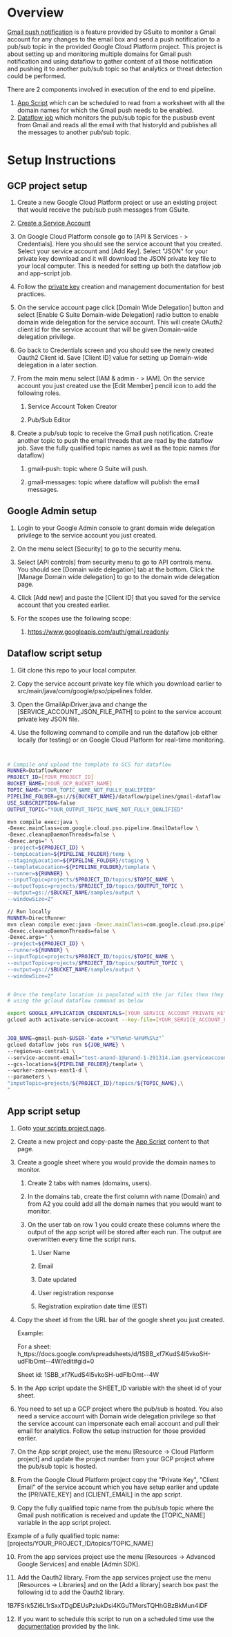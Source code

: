 # Overview

[Gmail push notification](https://developers.google.com/gmail/api/guides/push) is a feature provided by GSuite to monitor a Gmail account for any changes to the email box and send a push notification to a pub/sub topic in the provided Google Cloud Platform project. This project is about setting up and monitoring multiple domains for Gmail push notification and using dataflow to gather content of all those notification and pushing it to another pub/sub topic so that analytics or threat detection could be performed.

There are 2 components involved in execution of the end to end pipeline.

1. [App Script](code.gs) which can be scheduled to read from a worksheet with all the domain names for which the Gmail push needs to be enabled.
2. [Dataflow job](src/main/java/com/google/cloud/pso/pipeline/GmailDataflow.java) which monitors the pub/sub topic for the pusbusb event from Gmail and reads all the email with that historyId and publishes all the messages to another pub/sub topic.

# Setup Instructions

## GCP project setup

1. Create a new Google Cloud Platform project or use an existing project that would receive the pub/sub push messages from GSuite.

2. [Create a Service Account](https://cloud.google.com/iam/docs/creating-managing-service-accounts) 

3. On Google Cloud Platform console go to [API & Services - > Credentials]. Here you should see the service account that you created. Select your service account and [Add Key]. Select "JSON" for your private key download and it will download the JSON private key file to your local computer. This is needed for setting up both the dataflow job and app-script job. 

4. Follow the [private key](https://cloud.google.com/iam/docs/creating-managing-service-account-keys) creation and management documentation for best practices.

5. On the service account page click [Domain Wide Delegation] button and select [Enable G Suite Domain-wide Delegation] radio button to enable domain wide delegation for the service account. This will create OAuth2 client id for the service account that will be given Domain-wide delegation privilege.

6. Go back to Credentials screen and you should see the newly created Oauth2 Client id. Save [Client ID] value for setting up Domain-wide delegation in a later section.

7. From the main menu select [IAM & admin - > IAM]. On the service account you just created use the [Edit Member] pencil icon to add the following roles.

    1. Service Account Token Creator

    2. Pub/Sub Editor

8. Create a pub/sub topic to receive the Gmail push notification. Create another topic to push the email threads that are read by the dataflow job. Save the fully qualified topic names as well as the topic names (for dataflow)

    1. gmail-push: topic where G Suite will push.

    2. gmail-messages: topic where dataflow will publish the email messages.


## Google Admin setup

1. Login to your Google Admin console to grant domain wide delegation privilege to the service account you just created.

2. On the menu select [Security] to go to the security menu. 

3. Select [API controls] from security menu to go to API controls menu. You should see [Domain wide delegation] tab at the bottom. Click the [Manage Domain wide delegation] to go to the domain wide delegation page.

4. Click [Add new] and paste the [Client ID] that you saved for the service account that you created earlier.

5. For the scopes use the following scope:

    1. https://www.googleapis.com/auth/gmail.readonly

## Dataflow script setup

1. Git clone this repo to your local computer.

2. Copy the service account private key file which you download earlier to src/main/java/com/google/pso/pipelines folder.

3. Open the GmailApiDriver.java and change the [SERVICE_ACCOUNT_JSON_FILE_PATH] to point to the service account private key JSON file.

4. Use the following command to compile and run the dataflow job either locally (for testing) or on Google Cloud Platform for real-time monitoring.

```sh


# Compile and upload the template to GCS for dataflow
RUNNER=DataflowRunner 
PROJECT_ID=[YOUR_PROJECT_ID]
BUCKET_NAME=[YOUR_GCP_BUCKET_NAME]
TOPIC_NAME="YOUR_TOPIC_NAME_NOT_FULLY_QUALIFIED"
PIPELINE_FOLDER=gs://${BUCKET_NAME}/dataflow/pipelines/gmail-dataflow
USE_SUBSCRIPTION=false 
OUTPUT_TOPIC="YOUR_OUTPUT_TOPIC_NAME_NOT_FULLY_QUALIFIED"

mvn compile exec:java \
-Dexec.mainClass=com.google.cloud.pso.pipeline.GmailDataflow \
-Dexec.cleanupDaemonThreads=false \
-Dexec.args=" \
--project=${PROJECT_ID} \
--tempLocation=${PIPELINE_FOLDER}/temp \
--stagingLocation=${PIPELINE_FOLDER}/staging \
--templateLocation=${PIPELINE_FOLDER}/template \
--runner=${RUNNER} \
--inputTopic=projects/$PROJECT_ID/topics/$TOPIC_NAME \
--outputTopic=projects/$PROJECT_ID/topics/$OUTPUT_TOPIC \
--output=gs://$BUCKET_NAME/samples/output \
--windowSize=2"

// Run locally
RUNNER=DirectRunner
mvn clean compile exec:java -Dexec.mainClass=com.google.cloud.pso.pipeline.GmailDataflow \
-Dexec.cleanupDaemonThreads=false \
-Dexec.args=" \
--project=${PROJECT_ID} \
--runner=${RUNNER} \
--inputTopic=projects/$PROJECT_ID/topics/$TOPIC_NAME \
--outputTopic=projects/$PROJECT_ID/topics/$OUTPUT_TOPIC \
--output=gs://$BUCKET_NAME/samples/output \
--windowSize=2"


# Once the template location is populated with the jar files then they can be launched
# using the gcloud dataflow command as below

export GOOGLE_APPLICATION_CREDENTIALS=[YOUR_SERVICE_ACCOUNT_PRIVATE_KEY_FILE_LOCATION]
gcloud auth activate-service-account --key-file=[YOUR_SERVICE_ACCOUNT_PRIVATE_KEY_FILE_LOCATION]


JOB_NAME=gmail-push-$USER-`date +"%Y%m%d-%H%M%S%z"`
gcloud dataflow jobs run ${JOB_NAME} \
--region=us-central1 \
--service-account-email="test-anand-1@anand-1-291314.iam.gserviceaccount.com" \
--gcs-location=${PIPELINE_FOLDER}/template \
--worker-zone=us-east1-d \
--parameters \
"inputTopic=projects/${PROJECT_ID}/topics/${TOPIC_NAME},\
"

```
## App script setup

1. Goto [your scripts project page](https://script.google.com/home).
2. Create a new project and copy-paste the [App Script](code.gs) content to that page.
3. Create a google sheet where you would provide the domain names to monitor.

   1. Create 2 tabs with names (domains, users).

   2. In the domains tab, create the first column with name (Domain) and from A2 you could add all the domain names that you would want to monitor.

   3. On the user tab on row 1 you could create these columns where the output of the app script will be stored after each run. The output are overwritten every time the script runs.

      1. User Name

      2. Email

      3. Date updated

      4. User registration response

      5. Registration expiration date time (EST)

4. Copy the sheet id from the URL bar of the google sheet you just created.

   Example:

   For a sheet: h_ttps://docs.google.com/spreadsheets/d/1SBB_xf7KudS4l5vkoSH-udFlbOmt--4W/edit#gid=0

   Sheet id: 1SBB_xf7KudS4l5vkoSH-udFlbOmt--4W

5. In the App script update the SHEET_ID variable with the sheet id of your sheet.

6. You need to set up a GCP project where the pub/sub is hosted. You also need a service account with Domain wide delegation privilege so that the service account can impersonate each email account and pull their email for analytics. Follow the setup instruction for those provided earlier.

7. On the App script project, use the menu [Resource -> Cloud Platform project] and update the project number from your GCP project where the pub/sub topic is hosted.

8. From the Google Cloud Platform project copy the "Private Key", "Client Email" of the service account which you have setup earlier and update the [PRIVATE_KEY] and [CLIENT_EMAIL] in the app script.

9. Copy the fully qualified topic name from the pub/sub topic where the Gmail push notification is received and update the [TOPIC_NAME] variable in the app script project.

Example of a fully qualified topic name: [projects/YOUR_PROJECT_ID/topics/TOPIC_NAME]

10. From the app services project use the menu [Resources -> Advanced Google Services] and enable [Admin SDK].

11. Add the Oauth2 library. From the app services project use the menu [Resources -> Libraries] and on the [Add a library] search box past the following id to add the Oauth2 library.

1B7FSrk5Zi6L1rSxxTDgDEUsPzlukDsi4KGuTMorsTQHhGBzBkMun4iDF

12. If you want to schedule this script to run on a scheduled time use the [documentation](https://developers.google.com/apps-script/guides/triggers/installable#time-driven_triggers) provided by the link.

